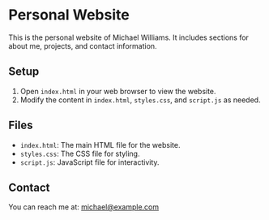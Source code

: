 # Personal Website

This is the personal website of Michael Williams. It includes sections for about me, projects, and contact information.

## Setup

1. Open `index.html` in your web browser to view the website.
2. Modify the content in `index.html`, `styles.css`, and `script.js` as needed.

## Files
- `index.html`: The main HTML file for the website.
- `styles.css`: The CSS file for styling.
- `script.js`: JavaScript file for interactivity.

## Contact
You can reach me at: michael@example.com
